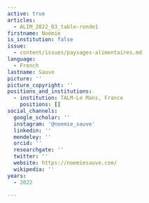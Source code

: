 ```yaml
---
active: true
articles:
  - ALIM_2022_03_table-ronde1
firstname: Noémie
is_institution: false
issue:
  - content/issues/paysages-alimentaires.md
language:
  - French
lastname: Sauve
picture: ''
picture_copyright: ''
positions_and_institutions:
  - institution: TALM-Le Mans, France
    positions: []
social_channels:
  google_scholar: ''
  instagram: '@noemie_sauve'
  linkedin: ''
  mendeley: ''
  orcid: ''
  researchgate: ''
  twitter: ''
  website: https://noemiesauve.com/
  wikipedia: ''
years:
  - 2022

---
```

